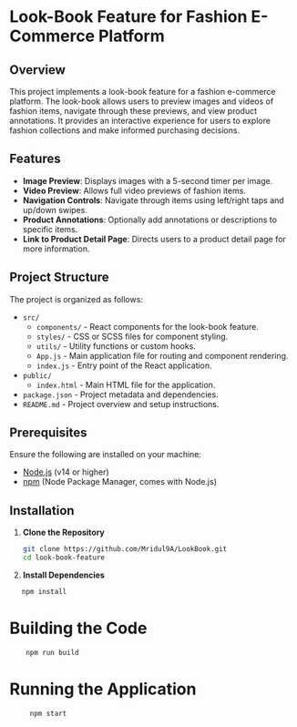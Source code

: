 # Look-Book Feature for Fashion E-Commerce Platform

## Overview

This project implements a look-book feature for a fashion e-commerce platform. The look-book allows users to preview images and videos of fashion items, navigate through these previews, and view product annotations. It provides an interactive experience for users to explore fashion collections and make informed purchasing decisions.

## Features

- **Image Preview**: Displays images with a 5-second timer per image.
- **Video Preview**: Allows full video previews of fashion items.
- **Navigation Controls**: Navigate through items using left/right taps and up/down swipes.
- **Product Annotations**: Optionally add annotations or descriptions to specific items.
- **Link to Product Detail Page**: Directs users to a product detail page for more information.

## Project Structure

The project is organized as follows:

- `src/`
  - `components/` - React components for the look-book feature.
  - `styles/` - CSS or SCSS files for component styling.
  - `utils/` - Utility functions or custom hooks.
  - `App.js` - Main application file for routing and component rendering.
  - `index.js` - Entry point of the React application.
- `public/`
  - `index.html` - Main HTML file for the application.
- `package.json` - Project metadata and dependencies.
- `README.md` - Project overview and setup instructions.

## Prerequisites

Ensure the following are installed on your machine:

- [Node.js](https://nodejs.org/) (v14 or higher)
- [npm](https://www.npmjs.com/) (Node Package Manager, comes with Node.js)

## Installation

1. **Clone the Repository**

   ```bash
   git clone https://github.com/Mridul9A/LookBook.git
   cd look-book-feature
   ```

2. **Install Dependencies**
 ```bash
    npm install
   ```

# Building the Code
``` bash
    npm run build
```
# Running the Application

``` bash
     npm start
```